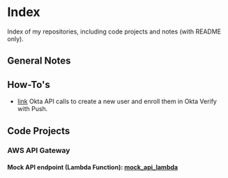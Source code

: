 # Index
Index of my repositories, including code projects and notes (with README only).
## General Notes
## How-To's
- [link](https://github.com/bgarlow/mfaonly_oktaverifypush) Okta API calls to create a new user and enroll them in Okta Verify with Push.
## Code Projects
### AWS API Gateway
#### Mock API endpoint (Lambda Function): [mock_api_lambda](https://github.com/bgarlow/mock_api_lambda)
